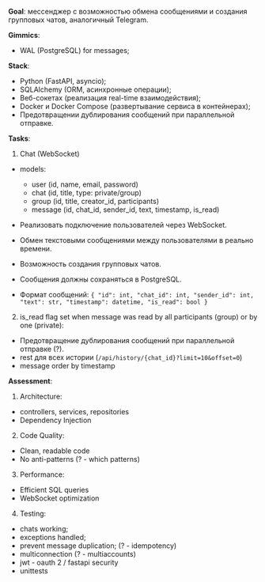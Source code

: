 **Goal**: мессенджер с возможностью обмена сообщениями и создания групповых чатов, аналогичный Telegram.

**Gimmics**:

- WAL (PostgreSQL) for messages;

**Stack**:

- Python (FastAPI, asyncio);
- SQLAlchemy (ORM, асинхронные операции);
- Веб-сокетах (реализация real-time взаимодействия);
- Docker и Docker Compose (развертывание сервиса в контейнерах);
- Предотвращении дублирования сообщений при параллельной отправке.

**Tasks**:

1. Chat (WebSocket)

- models:

  - user (id, name, email, password)
  - chat (id, title, type: private/group)
  - group (id, title, creator_id, participants)
  - message (id, chat_id, sender_id, text, timestamp, is_read)

- Реализовать подключение пользователей через WebSocket.
- Обмен текстовыми сообщениями между пользователями в реально времени.
- Возможность создания групповых чатов.
- Сообщения должны сохраняться в PostgreSQL.
- Формат сообщений: `{ "id": int, "chat_id": int, "sender_id": int, "text": str, "timestamp": datetime, "is_read": bool }`

2. is_read flag set when message was read by all participants (group) or by one (private):

- Предотвращение дублирования сообщений при параллельной отправке (?).
- rest для всех истории (`/api/history/{chat_id}?limit=10&offset=0`)
- message order by timestamp

**Assessment**:

1. Architecture:

- controllers, services, repositories
- Dependency Injection

2. Code Quality:

- Clean, readable code
- No anti-patterns (? - which patterns)

3. Performance:

- Efficient SQL queries
- WebSocket optimization

4. Testing:

- chats working;
- exceptions handled;
- prevent message duplication; (? - idempotency)
- multiconnection (? - multiaccounts)
- jwt - oauth 2 / fastapi security
- unittests
